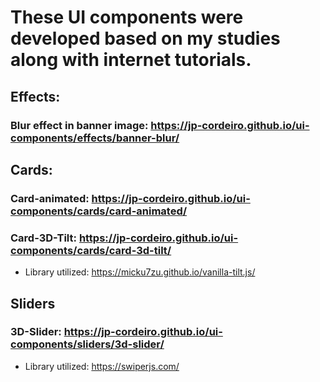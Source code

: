 # These UI components were developed based on my studies along with internet tutorials.

## Effects:

### Blur effect in banner image: https://jp-cordeiro.github.io/ui-components/effects/banner-blur/

## Cards:
### Card-animated: https://jp-cordeiro.github.io/ui-components/cards/card-animated/

### Card-3D-Tilt: https://jp-cordeiro.github.io/ui-components/cards/card-3d-tilt/
* Library utilized: https://micku7zu.github.io/vanilla-tilt.js/

## Sliders

### 3D-Slider: https://jp-cordeiro.github.io/ui-components/sliders/3d-slider/
* Library utilized: https://swiperjs.com/
